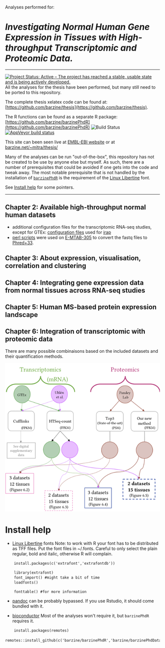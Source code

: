 Analyses performed for:

# _Investigating Normal Human Gene Expression in Tissues with High-throughput Transcriptomic and Proteomic Data._ 
_____

[![Project Status: Active – The project has reached a stable, usable state and is being actively developed.](https://www.repostatus.org/badges/latest/active.svg)](https://www.repostatus.org/#active)
All the analyses for the thesis have been performed, but many still need to be ported to this repository.

The complete thesis xelatex code can be found at: [https://github.com/barzine/thesis](https://github.com/barzine/thesis).

The R functions can be found as a separate R package: [https://github.com/barzine/barzinePhdR](https://github.com/barzine/barzinePhdR) ![Build Status](https://travis-ci.com/barzine/barzinePhdR.svg?branch=master)[![AppVeyor build status](https://ci.appveyor.com/api/projects/status/github/barzine/barzinePhdR?branch=master&svg=true)](https://ci.appveyor.com/project/barzine/barzinePhdR)

This site can been seen live at [EMBL-EBI website](https://www.ebi.ac.uk/~mitra/thesis) or at [barzine.net/~mitra/thesis/](barzine.net/~mitra/thesis)

Many of the analyses can be run "out-of-the-box", this repository has not be created to be use by anyone else but myself.
As such, there are a number of prerequisites that could be avoided if one gets into the code and tweak away.
The most notable prerequisite that is not handled by the installation of [`barzinePhdR`](https://github.com/barzine/barzinePhdR) is the requirement of the [Linux Libertine](https://sourceforge.net/projects/linuxlibertine/) font. 

See [Install help](#install-help) for some pointers.
______

## Chapter 2: Available high-throughput normal human datasets
 - additional configuration files for the transcriptomic RNA-seq studies, except for GTEx:
[configuration files](chapter2/irap-configuration-files) used for [irap](https://github.com/nunofonseca/irap/releases/tag/v1.0.6b)
 - [perl scripts](chapter2/perl-scripts) were used on [E-MTAB-305](https://www.ebi.ac.uk/arrayexpress/experiments/E-MTAB-305/) to convert the fastq files to [Phred+33](https://en.wikipedia.org/wiki/FASTQ_format#Encoding). 


## Chapter 3: About expression, visualisation, correlation and clustering

## Chapter 4: Integrating gene expression data from normal tissues across RNA-seq studies

## Chapter 5: Human MS-based protein expression landscape

## Chapter 6: Integration of transcriptomic with proteomic data

There are many possible combinaisons based on the included datasets and their quantification methods.

![Overview of the possible integration datasets](img/overviewDatasets.png "Overview of the possible integration datasets")

# Install help

* [Linux Libertine](https://sourceforge.net/projects/linuxlibertine/) fonts
Note: to work with R your font has to be distributed as TFF files.
Put the font files in ~/.fonts.
Careful to only select the plain regular, bold and italic, otherwise R will complain.

```{r installExtraFont}
    install.packages(c('extrafont','extrafontdb'))
```

```{r installFont}
    library(extrafont)
    font_import() #might take a bit of time
    loadfonts()
```
```{r checkInstalledFont}
    fonttable() #for more information
```

* [pandoc](https://pandoc.org/) can be probably bypassed. 
If you use Rstudio, it should come bundled with it. 

* [bioconductor](https://www.bioconductor.org/install/)
Most of the analyses won't require it, but `barzinePhdR` requires it.

```{r}
    install.packages(remotes)
    remotes::install_github(c('barzine/barzinePhdR','barzine/barzinePhdData')
```

